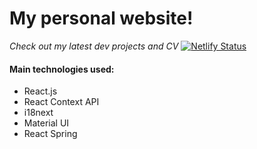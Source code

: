# My personal website!
*Check out my latest dev projects and CV*
[![Netlify Status](https://api.netlify.com/api/v1/badges/e84a8fcd-4219-4a99-a828-7763b3f202c6/deploy-status)](https://app.netlify.com/sites/laurapascual/deploys)

#### Main technologies used:
* React.js
* React Context API
* i18next
* Material UI
* React Spring